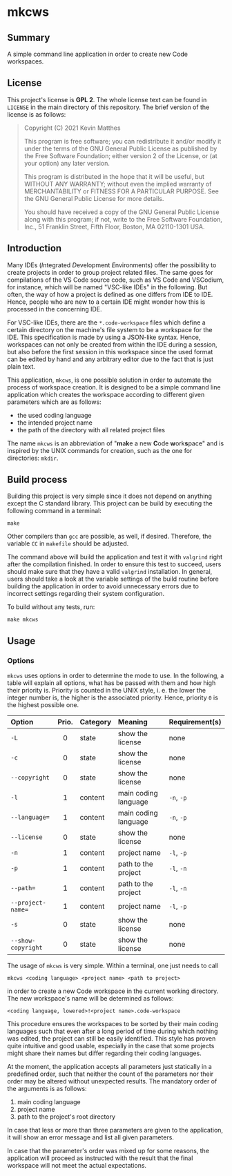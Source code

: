 <!--
    README.md : important information regarding this project.

    See `LICENSE' for full license.
-->

<!--
    Copyright (C) 2021 Kevin Matthes

    This program is free software; you can redistribute it and/or modify
    it under the terms of the GNU General Public License as published by
    the Free Software Foundation; either version 2 of the License, or
    (at your option) any later version.

    This program is distributed in the hope that it will be useful,
    but WITHOUT ANY WARRANTY; without even the implied warranty of
    MERCHANTABILITY or FITNESS FOR A PARTICULAR PURPOSE.  See the
    GNU General Public License for more details.

    You should have received a copy of the GNU General Public License along
    with this program; if not, write to the Free Software Foundation, Inc.,
    51 Franklin Street, Fifth Floor, Boston, MA 02110-1301 USA.
-->

<!----------------------------------------------------------------------------->

# mkcws

## Summary

A simple command line application in order to create new Code workspaces.



## License

This project's license is **GPL 2**.  The whole license text can be found in
`LICENSE` in the main directory of this repository.  The brief version of the
license is as follows:

> Copyright (C) 2021 Kevin Matthes
>
> This program is free software; you can redistribute it and/or modify
> it under the terms of the GNU General Public License as published by
> the Free Software Foundation; either version 2 of the License, or
> (at your option) any later version.
>
> This program is distributed in the hope that it will be useful,
> but WITHOUT ANY WARRANTY; without even the implied warranty of
> MERCHANTABILITY or FITNESS FOR A PARTICULAR PURPOSE.  See the
> GNU General Public License for more details.
>
> You should have received a copy of the GNU General Public License along
> with this program; if not, write to the Free Software Foundation, Inc.,
> 51 Franklin Street, Fifth Floor, Boston, MA 02110-1301 USA.



## Introduction

Many IDEs (*I*ntegrated *D*evelopment *E*nvironments) offer the possibility to
create projects in order to group project related files.  The same goes for
compilations of the VS Code source code, such as VS Code and VSCodium, for
instance, which will be named "VSC-like IDEs" in the following.  But often,
the way of how a project is defined as one differs from IDE to IDE.  Hence,
people who are new to a certain IDE might wonder how this is processed in the
concerning IDE.

For VSC-like IDEs, there are the `*.code-workspace` files which define a
certain directory on the machine's file system to be a workspace for the IDE.
This specification is made by using a JSON-like syntax.  Hence, workspaces can
not only be created from within the IDE during a session, but also before the
first session in this workspace since the used format can be edited by hand and
any arbitrary editor due to the fact that is just plain text.

This application, `mkcws`, is one possible solution in order to automate the
process of workspace creation.  It is designed to be a simple command line
application which creates the workspace according to different given parameters
which are as follows:

* the used coding language
* the intended project name
* the path of the directory with all related project files

The name `mkcws` is an abbreviation of "**m**a**k**e a new **C**ode
**w**ork**s**pace" and is inspired by the UNIX commands for creation, such as
the one for directories: `mkdir`.



## Build process

Building this project is very simple since it does not depend on anything
except the C standard library.  This project can be build by executing the
following command in a terminal:

```
make
```

Other compilers than `gcc` are possible, as well, if desired.  Therefore, the
variable `CC` in `makefile` should be adjusted.

The command above will build the application and test it with `valgrind` right
after the compilation finished.  In order to ensure this test to succeed, users
should make sure that they have a valid `valgrind` installation.  In general,
users should take a look at the variable settings of the build routine before
building the application in order to avoid unnecessary errors due to incorrect
settings regarding their system configuration.

To build without any tests, run:

```
make mkcws
```



## Usage

### Options

`mkcws` uses options in order to determine the mode to use.  In the following,
a table will explain all options, what has be passed with them and how high
their priority is.  Priority is counted in the UNIX style, i. e. the lower the
integer number is, the higher is the associated priority.  Hence, priority `0`
is the highest possible one.

Option              | Prio. | Category  | Meaning               | Requirement(s)
:-------------------|:-----:|:----------|:----------------------|:--------------
`-L`                | 0     | state     | show the license      | none
`-c`                | 0     | state     | show the license      | none
`--copyright`       | 0     | state     | show the license      | none
`-l`                | 1     | content   | main coding language  | `-n`, `-p`
`--language=`       | 1     | content   | main coding language  | `-n`, `-p`
`--license`         | 0     | state     | show the license      | none
`-n`                | 1     | content   | project name          | `-l`, `-p`
`-p`                | 1     | content   | path to the project   | `-l`, `-n`
`--path=`           | 1     | content   | path to the project   | `-l`, `-n`
`--project-name=`   | 1     | content   | project name          | `-l`, `-p`
`-s`                | 0     | state     | show the license      | none
`--show-copyright`  | 0     | state     | show the license      | none

The usage of `mkcws` is very simple.  Within a terminal, one just needs to call

```
mkcws <coding language> <project name> <path to project>
```

in order to create a new Code workspace in the current working directory.  The
new workspace's name will be determined as follows:

```
<coding language, lowered>!<project name>.code-workspace
```

This procedure ensures the workspaces to be sorted by their main coding
languages such that even after a long period of time during which nothing was
edited, the project can still be easily identified.  This style has proven quite
intuitive and good usable, especially in the case that some projects might share
their names but differ regarding their coding languages.

At the moment, the application accepts all parameters just statically in a
predefined order, such that neither the count of the parameters nor their order
may be altered without unexpected results.  The mandatory order of the arguments
is as follows:

1. main coding language
2. project name
3. path to the project's root directory

In case that less or more than three parameters are given to the application,
it will show an error message and list all given parameters.

In case that the parameter's order was mixed up for some reasons, the
application will proceed as instructed with the result that the final workspace
will not meet the actual expectations.
